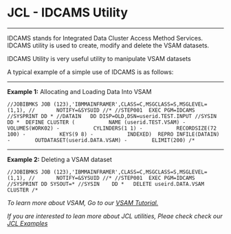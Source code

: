# JCL - IDCAMS Utility

------

IDCAMS stands for Integrated Data Cluster Access Method Services. IDCAMS utility is used to create, modify and delete the VSAM datasets.

IDCAMS Utility is very useful utility to manipulate VSAM datasets

A typical example of a simple use of IDCAMS is as follows:

------

**Example 1:** Allocating and Loading Data Into VSAM

```
//JOBIBMKS JOB (123),'IBMMAINFRAMER',CLASS=C,MSGCLASS=S,MSGLEVEL=(1,1), //       NOTIFY=&SYSUID //* //STEP001  EXEC PGM=IDCAMS //SYSPRINT DD * //DATAIN   DD DISP=OLD,DSN=userid.TEST.INPUT //SYSIN    DD *  DEFINE CLUSTER (           NAME (userid.TEST.VSAM) -           VOLUMES(WORK02) -           CYLINDERS(1 1) -           RECORDSIZE(72 100) -           KEYS(9 8) -           INDEXED)  REPRO INFILE(DATAIN) -        OUTDATASET(userid.DATA.VSAM) -        ELIMIT(200) /*
```

------

**Example 2:** Deleting a VSAM dataset

```
//JOBIBMKS JOB (123),'IBMMAINFRAMER',CLASS=C,MSGCLASS=S,MSGLEVEL=(1,1), //       NOTIFY=&SYSUID //* //STEP001  EXEC PGM=IDCAMS //SYSPRINT DD SYSOUT=* //SYSIN    DD *   DELETE useird.DATA.VSAM CLUSTER /*
```

*To learn more about VSAM, Go to our [VSAM Tutorial.](https://www.ibmmainframer.com/vsam-tutorial/)*

*If you are interested to lean more about JCL utilities, Pleae check check our [JCL Examples](https://www.ibmmainframer.com/reference/jcl-example-sample-reference-code)*